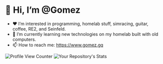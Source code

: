 # 👋 Hi, I’m @Gomez
- ❤️ I’m interested in programming, homelab stuff, simracing, guitar, coffee, RE2, and Seinfeld.
- 🌱 I’m currently learning new technologies on my homelab built with old computers.
- 📫 How to reach me: https://www.gomez.gq


![Profile View Counter](https://komarev.com/ghpvc/?username=dogpls)
![Your Repository's Stats](https://github-readme-stats.vercel.app/api/top-langs/?username=dogpls&theme=blue-green)

<!---
dogpls/dogpls is a ✨ special ✨ repository because its `README.md` (this file) appears on your GitHub profile.
You can click the Preview link to take a look at your changes.
--->
